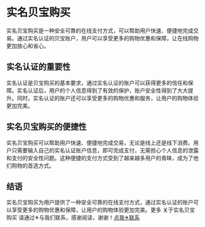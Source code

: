 # 实名贝宝购买

实名贝宝购买是一种安全可靠的在线支付方式，可以帮助用户快速、便捷地完成交易。通过实名认证的贝宝账户，用户可以享受更多的购物优惠和保障，让在线购物更加放心和省心。

## 实名认证的重要性

实名认证是贝宝购买的基本要求，通过实名认证的账户可以获得更多的信任和保障。实名认证后，用户的个人信息得到了有效的保护，账户安全性得到了大大提升。同时，实名认证的账户还可以享受更多的购物优惠和服务，让用户的购物体验更加完美。

## 实名贝宝购买的便捷性

实名贝宝购买可以帮助用户快速、便捷地完成交易，无论是线上还是线下消费。用户只需要输入自己的实名认证账户信息，即可完成支付，无需担心个人信息的泄露和支付的安全性问题。这种便捷的支付方式受到了越来越多用户的青睐，成为了他们购物的首选方式。

## 结语

实名贝宝购买为用户提供了一种安全可靠的在线支付方式，通过实名认证的账户可以享受更多的购物优惠和保障，让用户的购物体验更加完美。更多 关于实名贝宝购买 请通过✈与我们联系，感谢阅读，谢谢！[点我✈联系](https://abc.k02.cc)